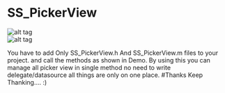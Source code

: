 
# SS_PickerView

![alt tag](http://i.giphy.com/GAdk40Htui3iE.gif)  
![alt tag](http://i.giphy.com/pKw3Mq6Q4TFQY.gif)  

You have to add Only SS_PickerView.h And SS_PickerView.m files to your project. and call the methods as shown in Demo.
By using this you can manage all picker view in single method no need to write delegate/datasource all things are only on one place.
#Thanks Keep Thanking.... :)
